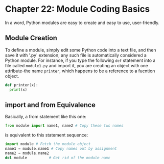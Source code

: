 # Chapter 22: Module Coding Basics

In a word, Python modules are easy to create and easy to use, user-friendly.

## Module Creation

To define a module, simply edit some Python code into a text file, and then save it with '.py' extension; any such file is automatically considered a Python module. For instance, if you type the following `def` statement into a file called `module1.py` and import it, you are creating an object with one attribute-the name `printer`, which happens to be a reference to a fucntion object.

```python
def printer(x):
  print(x)
```

## import and from Equivalence

Basically, a from statement like this one:

```python
from module import name1, name2 # Copy these two names
```
is equivalent to this statement sequence:

```python
import module # Fetch the module object
name1 = module.name1 # Copy names out by assignment
name2 = module.name2
del module          # Get rid of the module name
```
